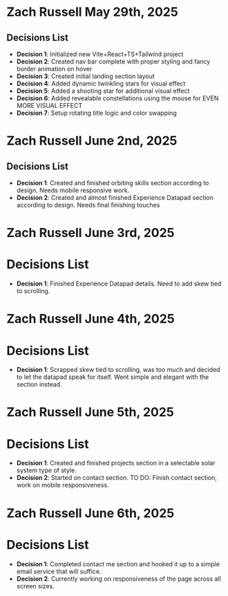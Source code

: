 # Zach Russell May 29th, 2025

## Decisions List

- **Decision 1**: Initialized new Vite+React+TS+Tailwind project
- **Decision 2**: Created nav bar complete with proper styling and fancy border animation on hover
- **Decision 3**: Created initial landing section layout
- **Decision 4**: Added dynamic twinkling stars for visual effect
- **Decision 5**: Added a shooting star for additional visual effect
- **Decision 6**: Added revealable constellations using the mouse for EVEN MORE VISUAL EFFECT
- **Decision 7**: Setup rotating title logic and color swapping

# Zach Russell June 2nd, 2025

## Decisions List

- **Decision 1**: Created and finished orbiting skills section according to design. Needs mobile responsive work.
- **Decision 2**: Created and almost finished Experience Datapad section according to design. Needs final finishing touches

# Zach Russell June 3rd, 2025

# Decisions List

- **Decision 1**: Finished Experience Datapad details. Need to add skew tied to scrolling.

# Zach Russell June 4th, 2025

# Decisions List

- **Decision 1**: Scrapped skew tied to scrolling, was too much and decided to let the datapad speak for itself. Went simple and elegant with the section instead.

# Zach Russell June 5th, 2025

# Decisions List

- **Decision 1**: Created and finished projects section in a selectable solar system type of style.
- **Decision 2**: Started on contact section. TO DO: Finish contact section, work on mobile responsiveness.

# Zach Russell June 6th, 2025

# Decisions List

- **Decision 1**: Completed contact me section and hooked it up to a simple email service that will suffice.
- **Decision 2**: Currently working on responsiveness of the page across all screen sizes.